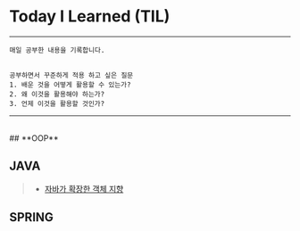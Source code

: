 # Today I Learned (TIL)
---

```
매일 공부한 내용을 기록합니다.


공부하면서 꾸준하게 적용 하고 싶은 질문
1. 배운 것을 어떻게 활용할 수 있는가?
2. 왜 이것을 활용해야 하는가?
3. 언제 이것을 활용할 것인가?

```
---
<br>
## **OOP**

## **JAVA**
> - [자바가 확장한 객체 지향](./2021_10/자바가_확장한_객체지향.md)


## **SPRING**
